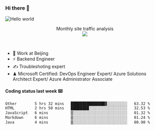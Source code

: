 ### Hi there 👋

<img src="https://raw.githubusercontent.com/sagar-viradiya/sagar-viradiya/master/resources/banner.png" alt="Hello world">
<p align="center"> 
 Monthly site traffic analysis <br/>
  <img src="https://profile-counter.glitch.me/youszoe/count.svg" />
</p>
<br/>

- 🍻 Work at Beijing 
- ⚡ Backend Engineer
- ✍️ Troubleshoting expert
- ♟  Microsoft Certified: DevOps Engineer Expert/ Azure Solutions Architect Expert/ Azure Administrator Associate

#### Coding status last week ⌨️

<!--START_SECTION:waka-->

```txt
Other        5 hrs 32 mins   ███████████████▓░░░░░░░░░   63.32 %
HTML         2 hrs 50 mins   ████████░░░░░░░░░░░░░░░░░   32.53 %
JavaScript   6 mins          ▒░░░░░░░░░░░░░░░░░░░░░░░░   01.32 %
Markdown     6 mins          ▒░░░░░░░░░░░░░░░░░░░░░░░░   01.24 %
Java         4 mins          ▒░░░░░░░░░░░░░░░░░░░░░░░░   00.90 %
```

<!--END_SECTION:waka-->

<br/>
<center><img src="http://ghchart.rshah.org/409ba5/yousazoe" alt="" /></center>



